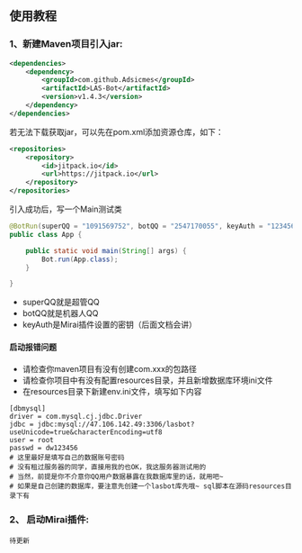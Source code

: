 ## 使用教程

### 1、新建Maven项目引入jar:

```xml
<dependencies>
    <dependency>
        <groupId>com.github.Adsicmes</groupId>
        <artifactId>LAS-Bot</artifactId>
        <version>v1.4.3</version>
    </dependency>
</dependencies>
```

若无法下载获取jar，可以先在pom.xml添加资源仓库，如下：

```xml
<repositories>
    <repository>
        <id>jitpack.io</id>
        <url>https://jitpack.io</url>
    </repository>
</repositories>
```

引入成功后，写一个Main测试类
```java
@BotRun(superQQ = "1091569752", botQQ = "2547170055", keyAuth = "123456")
public class App {

    public static void main(String[] args) {
        Bot.run(App.class);
    }

}
```

- superQQ就是超管QQ
- botQQ就是机器人QQ
- keyAuth是Mirai插件设置的密钥（后面文档会讲）

#### 启动报错问题
- 请检查你maven项目有没有创建com.xxx的包路径
- 请检查你项目中有没有配置resources目录，并且新增数据库环境ini文件
- 在resources目录下新建env.ini文件，填写如下内容

```
[dbmysql]
driver = com.mysql.cj.jdbc.Driver
jdbc = jdbc:mysql://47.106.142.49:3306/lasbot?useUnicode=true&characterEncoding=utf8
user = root
passwd = dw123456
# 这里最好是填写自己的数据账号密码
# 没有租过服务器的同学，直接用我的也OK，我这服务器测试用的
# 当然，前提是你不介意你QQ用户数据暴露在我数据库里的话，就用吧~
# 如果是自己创建的数据库，要注意先创建一个lasbot库先哦~ sql脚本在源码resources目录下有
```

### 2、 启动Mirai插件:

```
待更新
```


